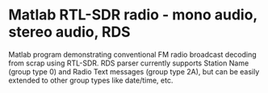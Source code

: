 # Matlab RTL-SDR radio - mono audio, stereo audio, RDS
Matlab program demonstrating conventional FM radio broadcast decoding from scrap using RTL-SDR. RDS parser currently supports Station Name (group type 0) and Radio Text messages (group type 2A), but can be easily extended to other group types like date/time, etc.
